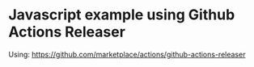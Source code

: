 # Javascript example using Github Actions Releaser

Using:
https://github.com/marketplace/actions/github-actions-releaser

